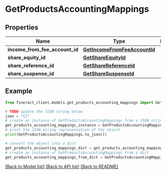 # GetProductsAccountingMappings


## Properties

Name | Type | Description | Notes
------------ | ------------- | ------------- | -------------
**income_from_fee_account_id** | [**GetIncomeFromFeeAccountId**](GetIncomeFromFeeAccountId.md) |  | [optional] 
**share_equity_id** | [**GetShareEquityId**](GetShareEquityId.md) |  | [optional] 
**share_reference_id** | [**GetShareReferenceId**](GetShareReferenceId.md) |  | [optional] 
**share_suspense_id** | [**GetShareSuspenseId**](GetShareSuspenseId.md) |  | [optional] 

## Example

```python
from fineract_client.models.get_products_accounting_mappings import GetProductsAccountingMappings

# TODO update the JSON string below
json = "{}"
# create an instance of GetProductsAccountingMappings from a JSON string
get_products_accounting_mappings_instance = GetProductsAccountingMappings.from_json(json)
# print the JSON string representation of the object
print(GetProductsAccountingMappings.to_json())

# convert the object into a dict
get_products_accounting_mappings_dict = get_products_accounting_mappings_instance.to_dict()
# create an instance of GetProductsAccountingMappings from a dict
get_products_accounting_mappings_from_dict = GetProductsAccountingMappings.from_dict(get_products_accounting_mappings_dict)
```
[[Back to Model list]](../README.md#documentation-for-models) [[Back to API list]](../README.md#documentation-for-api-endpoints) [[Back to README]](../README.md)


